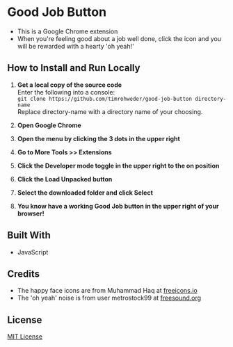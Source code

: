 # Good Job Button

- This is a Google Chrome extension
- When you're feeling good about a job well done, click the icon and you will be rewarded with a hearty 'oh yeah!'

## How to Install and Run Locally

1. **Get a local copy of the source code**\
   Enter the following into a console:\
   `git clone https://github.com/timrohweder/good-job-button directory-name`\
   Replace directory-name with a directory name of your choosing.

2. **Open Google Chrome**

3. **Open the menu by clicking the 3 dots in the upper right**

4. **Go to More Tools >> Extensions**

5. **Click the Developer mode toggle in the upper right to the on position**

6. **Click the Load Unpacked button**

7. **Select the downloaded folder and click Select**

8. **You know have a working Good Job button in the upper right of your browser!**

## Built With

- JavaScript

## Credits

- The happy face icons are from Muhammad Haq at [freeicons.io](freeicons.io)
- The 'oh yeah' noise is from user metrostock99 at [freesound.org](freesound.org)

## License

[MIT License](https://choosealicense.com/licenses/mit/)
